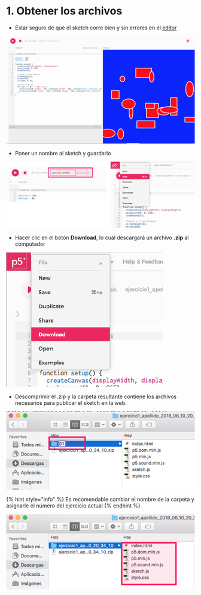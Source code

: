 # 1. Obtener los archivos



* Estar seguro de que el sketch corre bien y sin errores en el [editor](http://alpha.editor.p5js.org)

![](../.gitbook/assets/captura-de-pantalla-2018-08-10-a-las-3.15.49-p.m..png)



* Poner un nombre al sketch y guardarlo

![](../.gitbook/assets/renombrar-y-guardar-01.png)



*  Hacer clic en el botón **Download**, lo cual descargará un archivo **.zip** al computador

![](../.gitbook/assets/03.png)



* Descomprimir el .zip y la carpeta resultante contiene los archivos necesarios para publicar el sketch en la web.

![](../.gitbook/assets/archivos-03.png)



{% hint style="info" %}
Es recomendable cambiar el nombre de la carpeta y asignarle el número del ejercicio actual
{% endhint %}

![](../.gitbook/assets/archivos-04.png)

